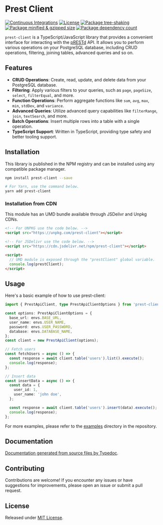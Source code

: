 # Prest Client

[![Continuous Integrations](https://github.com/pgEdge/prest-client/actions/workflows/continuous-integrations.yaml/badge.svg?branch=main)](https://github.com/pgEdge/prest-client/actions/workflows/continuous-integrations.yaml)
[![License](https://badgen.net/github/license/pgEdge/prest-client)](./LICENSE)
[![Package tree-shaking](https://badgen.net/bundlephobia/tree-shaking/prest-client)](https://bundlephobia.com/package/prest-client)
[![Package minified & gzipped size](https://badgen.net/bundlephobia/minzip/prest-client)](https://bundlephobia.com/package/prest-client)
[![Package dependency count](https://badgen.net/bundlephobia/dependency-count/reactprest-client)](https://bundlephobia.com/package/prest-client)

`prest-client` is a TypeScript/JavaScript library that provides a convenient interface for interacting with the [pRESTd](https://docs.prestd.com/) API. It allows you to perform various operations on your PostgreSQL database, including CRUD operations, filtering, joining tables, advanced queries and so on.

## Features

- **CRUD Operations**: Create, read, update, and delete data from your PostgreSQL database.
- **Filtering**: Apply various filters to your queries, such as `page`, `pageSize`, `select`, `filterEqual`, and more.
- **Function Operations**: Perform aggregate functions like `sum`, `avg`, `max`, `min`, `stdDev`, and `variance`.
- **Advanced Queries**: Utilize advanced query capabilities like `filterRange`, `join`, `textSearch`, and more.
- **Batch Operations**: Insert multiple rows into a table with a single operation.
- **TypeScript Support**: Written in TypeScript, providing type safety and better tooling support.

## Installation

This library is published in the NPM registry and can be installed using any compatible package manager.

```sh
npm install prest-client --save

# For Yarn, use the command below.
yarn add prest-client
```

### Installation from CDN

This module has an UMD bundle available through JSDelivr and Unpkg CDNs.

```html
<!-- For UNPKG use the code below. -->
<script src="https://unpkg.com/prest-client"></script>

<!-- For JSDelivr use the code below. -->
<script src="https://cdn.jsdelivr.net/npm/prest-client"></script>

<script>
  // UMD module is exposed through the "prestClient" global variable.
  console.log(prestClient);
</script>
```

## Usage

Here's a basic example of how to use prest-client:

```typescript
import { PrestApiClient, type PrestApiClientOptions } from 'prest-client';

const options: PrestApiClientOptions = {
  base_url: envs.BASE_URL,
  user_name: envs.USER_NAME,
  password: envs.USER_PASSWORD,
  database: envs.DATABASE_NAME,
};
const client = new PrestApiClient(options);

// Fetch users
const fetchUsers = async () => {
  const response = await client.table('users').list().execute();
  console.log(response);
};

// Insert data
const insertData = async () => {
  const data = {
    user_id: 1,
    user_name: 'john doe',
  };

  const response = await client.table('users').insert(data).execute();
  console.log(response);
};
```

For more examples, please refer to the [examples](./examples) directory in the repository.

## Documentation

[Documentation generated from source files by Typedoc](./docs/README.md).

## Contributing

Contributions are welcome! If you encounter any issues or have suggestions for improvements, please open an issue or submit a pull request.

## License

Released under [MIT License](./LICENSE).
